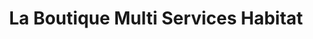 ---
title: "La Boutique Multi Services Habitat"
url: /tours/la-boutique-multi-services-habitat/
shop: à faire soi-même
---